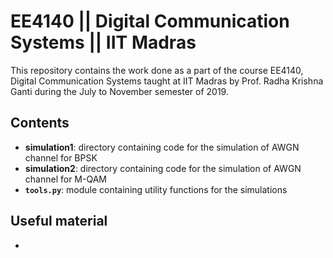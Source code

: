 # EE4140 || Digital Communication Systems || IIT Madras

This repository contains the work done as a part of the course EE4140, Digital Communication Systems taught at IIT Madras by Prof. Radha Krishna Ganti during the July to November semester of 2019.

## Contents

- __simulation1__: directory containing code for the simulation of AWGN channel for BPSK
- __simulation2__: directory containing code for the simulation of AWGN channel for M-QAM
- __```tools.py```__: module containing utility functions for the simulations

## Useful material

-